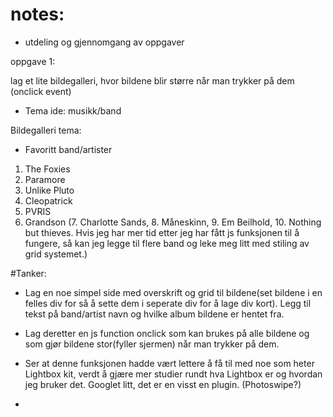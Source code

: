 # notes:
- utdeling og gjennomgang av oppgaver

 oppgave 1:

 lag et lite bildegalleri, hvor bildene blir større når man trykker på dem (onclick event)

 - Tema ide: musikk/band


 Bildegalleri tema:
- Favoritt band/artister
1. The Foxies
2. Paramore
3. Unlike Pluto
4. Cleopatrick
5. PVRIS
6. Grandson
(7. Charlotte Sands, 8. Måneskinn, 9. Em Beilhold, 10. Nothing but thieves. Hvis jeg har mer tid etter jeg har fått js funksjonen til å fungere, så kan jeg legge til flere band og leke meg litt med stiling av grid systemet.)


#Tanker:
- Lag en noe simpel side med overskrift og grid til bildene(set bildene i en felles div for så å sette dem i seperate div for å lage div kort). Legg til tekst på band/artist navn og hvilke album bildene er hentet fra.
- Lag deretter en js function onclick som kan brukes på alle bildene og som gjør bildene stor(fyller sjermen) når man trykker på dem.

- Ser at denne funksjonen hadde vært lettere å få til med noe som heter Lightbox kit, verdt å gjære mer studier rundt hva Lightbox er og hvordan jeg bruker det. Googlet litt, det er en visst en plugin. (Photoswipe?)

- 